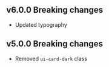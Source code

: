 ## v6.0.0 Breaking changes

- Updated typography

## v5.0.0 Breaking changes

- Removed `ui-card-dark` class
